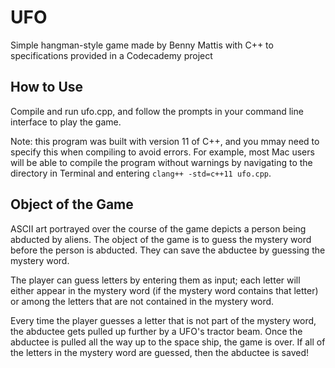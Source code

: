 # UFO  

Simple hangman-style game made by Benny Mattis with C++ to specifications provided in a Codecademy project  

## How to Use  

Compile and run ufo.cpp, and follow the prompts in your command line interface to play the game.  

Note: this program was built with version 11 of C++, and you mmay need to specify this when compiling to avoid errors.  For example, most Mac users will be able to compile the program without warnings by navigating to the directory in Terminal and entering `clang++ -std=c++11 ufo.cpp`.  

## Object of the Game  

ASCII art portrayed over the course of the game depicts a person being abducted by aliens. The object of the game is to guess the mystery word before the person is abducted. They can save the abductee by guessing the mystery word.  

The player can guess letters by entering them as input; each letter will either appear in the mystery word (if the mystery word contains that letter) or among the letters that are not contained in the mystery word.  

Every time the player guesses a letter that is not part of the mystery word, the abductee gets pulled up further by a UFO's tractor beam. Once the abductee is pulled all the way up to the space ship, the game is over. If all of the letters in the mystery word are guessed, then the abductee is saved!

